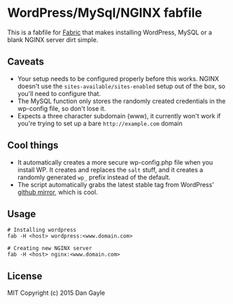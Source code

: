 # WordPress/MySql/NGINX fabfile

This is a fabfile for [Fabric](https://github.com/fabric/fabric) that makes installing WordPress, MySQL or a blank NGINX server dirt simple.

## Caveats
- Your setup needs to be configured properly before this works. NGINX doesn't use the `sites-available/sites-enabled` setup out of the box, so you'll need to configure that.
- The MySQL function only stores the randomly created credentials in the wp-config file, so don't lose it.
- Expects a three character subdomain (www), it currently won't work if you're trying to set up a bare `http://example.com` domain

## Cool things
- It automatically creates a more secure wp-config.php file when you install WP. It creates and replaces the `salt` stuff, and it creates a randomly generated `wp_` prefix instead of the default.
- The script automatically grabs the latest stable tag from WordPress' [github mirror](http://github.com/WordPress/WordPress), which is cool.

## Usage

    # Installing wordpress
    fab -H <host> wordpress:<www.domain.com>

    # Creating new NGINX server
    fab -H <host> nginx:<www.domain.com>

## License
MIT Copyright (c) 2015 Dan Gayle
